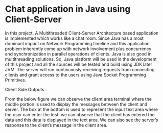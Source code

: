 # Chat application in Java using Client-Server

In this project, A Multithreaded Client-Server Architecture based application
is implemented which works like a chat room. Since Java has a most dominant impact
on Network Programming timeline and this application problem inherently come up
with network involvement plus concurrency and synchronization in parallel operations
of clients. Java is also good in multithreading solutions. So, Java platform will be used
in the development of this project and all the sources will be tested and build using
JDK later JVM. The server will run continuously receiving requests from connecting
clients and grant access to the users using Java Socket Programming Primitives. 

Client Side Outputs :

From the below figure we can observe the client area terminal where the middle portion is used
to display the messages between the client and server. The box at the bottom is used to
represent the input text area where the user can enter the test. we can observe that the client has entered the data and this data is
displayed in the text area. We can also see the server’s response to the client’s message in the client area.
